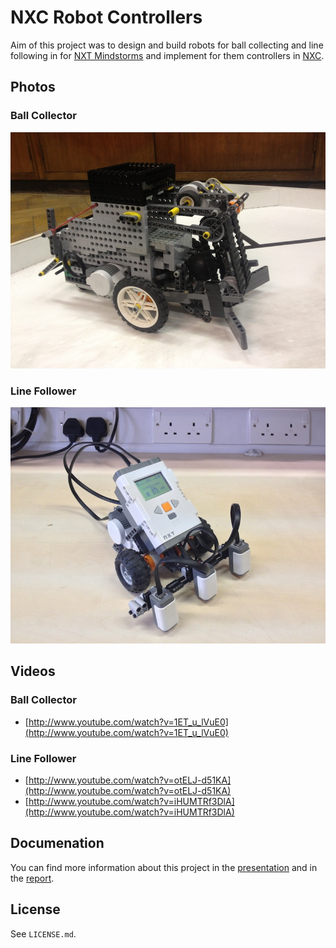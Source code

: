 # NXC Robot Controllers

Aim of this project was to design and build robots for ball collecting and line following in for [NXT Mindstorms](http://mindstorms.lego.com) and implement for them controllers in [NXC](http://bricxcc.sourceforge.net/nbc/).

## Photos

### Ball Collector
![Ball Collector](/photos/collecting.jpg)

### Line Follower
![Line Follower](/photos/following.jpg)

## Videos
### Ball Collector
- [http://www.youtube.com/watch?v=1ET_u_lVuE0](http://www.youtube.com/watch?v=1ET_u_lVuE0)

### Line Follower
- [http://www.youtube.com/watch?v=otELJ-d51KA](http://www.youtube.com/watch?v=otELJ-d51KA)
- [http://www.youtube.com/watch?v=iHUMTRf3DlA](http://www.youtube.com/watch?v=iHUMTRf3DlA)


## Documenation
You can find more information about this project in the [presentation](/documentation/presentation.pdf) and in the [report](/documentation/report.pdf).

## License
See `LICENSE.md`.